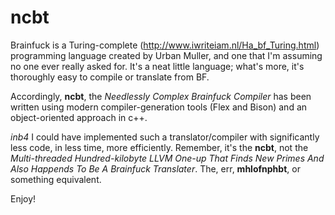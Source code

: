 # ncbt

Brainfuck is a Turing-complete (http://www.iwriteiam.nl/Ha_bf_Turing.html) programming language created by Urban Muller, and one that I'm assuming no one ever really asked for. It's a neat little language; what's more, it's thoroughly easy to compile or translate from BF. 

Accordingly, <b>ncbt</b>, the *Needlessly Complex Brainfuck Compiler* has been written using modern compiler-generation tools (Flex and Bison) and an object-oriented approach in c++. 

*inb4* I could have implemented such a translator/compiler with significantly less code, in less time, more efficiently. Remember, it's the <b>ncbt</b>, not the *Multi-threaded Hundred-kilobyte LLVM One-up That Finds New Primes And Also Happends To Be A Brainfuck Translater*. The, err, <b>mhlofnphbt</b>, or something equivalent.

Enjoy!
